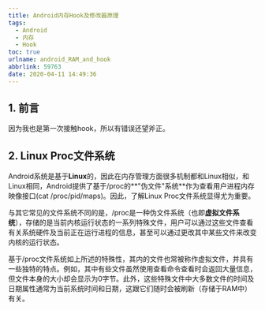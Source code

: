 ```yaml
---
title: Android内存Hook及修改器原理
tags:
  - Android
  - 内存
  - Hook
toc: true
urlname: android_RAM_and_hook
abbrlink: 59763
date: 2020-04-11 14:49:36
---
```


## 1. 前言

因为我也是第一次接触hook，所以有错误还望斧正。<!--more-->

## 2. Linux Proc文件系统

Android系统是基于**Linux**的，因此在内存管理方面很多机制都和Linux相似，和Linux相同，Android提供了基于/proc的**"伪文件"系统**作为查看用户进程内存映像接口(cat /proc/pid/maps)。因此，了解Linux Proc文件系统显得尤为重要。

与其它常见的文件系统不同的是，/proc是一种伪文件系统（也即**虚拟文件系统**），存储的是当前内核运行状态的一系列特殊文件，用户可以通过这些文件查看有关系统硬件及当前正在运行进程的信息，甚至可以通过更改其中某些文件来改变内核的运行状态。 

基于/proc文件系统如上所述的特殊性，其内的文件也常被称作虚拟文件，并具有一些独特的特点。例如，其中有些文件虽然使用查看命令查看时会返回大量信息，但文件本身的大小却会显示为0字节。此外，这些特殊文件中大多数文件的时间及日期属性通常为当前系统时间和日期，这跟它们随时会被刷新（存储于RAM中）有关。 